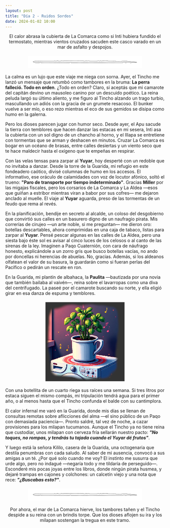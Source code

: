 ```yaml
---
layout: post
title: "Día 2 - Ruidos Sordos"
date: 2024-01-02 10:00
---
```

<div style="text-align: center;">
  <p>El calor abrasa la cubierta de La Comarca como si Inti hubiera fundido el termostato, mientras vientos cruzados sacuden este casco varado en un mar de asfalto y despojos.</p>
</div>

<img src="/assets/images/separador.png" alt="Separador" style="display: block; margin: 20px auto;">

La calma es un lujo que este viaje me niega con sorna. Ayer, el Tincho me lanzó un mensaje que retumbó como tambores en la bruma: **La perra falleció. Todo en orden**. ¿Todo en orden? Claro, si aceptás que mi camarote del capitán devino un mausoleo canino por un descuido poético. La reina peluda largó su último aliento, y me figuro al Tincho alzando un trago turbio, mascullando un adiós con la gracia de un grumete resacoso. El bunker vuelve a ser mío, o eso rezo mientras el eco de sus gemidos se disipa como humo en la galerna.
<br>

Pero los dioses parecen jugar con humor seco. Desde ayer, el Apu sacude la tierra con temblores que hacen danzar las estacas en mi sesera, Inti asa la cubierta con un sol digno de un chancho al horno, y el Illapa se entretiene con tormentas que se arman y deshacen en minutos. Cruzar La Comarca es bogar en un océano de brasas, entre calles desiertas y un viento seco que te hace maldecir hasta el oxígeno que te empeñas en respirar.
<br>

Con las velas tensas para zarpar al **Yuyar**, hoy desperté con un redoble que no invitaba a danzar. Desde la torre de la Guarida, mi refugio en este fondeadero caótico, divisé columnas de humo en los accesos. El informativo, ese oráculo de calamidades con voz de locutor afónico, soltó el trueno: **"Paro de transporte por tiempo indeterminado"**. Gracias **Miller** por las migajas fiscales, pero los corsarios de La Comarca y La Aldea —esos que guiñan a estribor mientras viran a babor por sus cofres— me dejaron anclado al muelle. El viaje al **Yuyar** aguarda, preso de las tormentas de un feudo que rema al revés.
<br>

En la planificación, bendije en secreto al alcalde, un coloso del desgobierno que convirtió sus calles en un basurero digno de un naufragio pirata. Mis correrías de cirujeo —un arte noble, si me preguntan— me dieron oro: botellas descartables, ahora comprimidas en una caja de tabaco, listas para zarpar al **Yuyar**. Pensé pescar algunas en las calles de La Aldea, pero una siesta bajo éste sol es avisar al cinco luces de los celosos o al canto de las sirenas de la ley. Imaginen a Paqo Cuaternión, con cara de náufrago honesto, explicándole a un zorro gris que busco botellas vacías, no ando por doncellas ni herencias de abuelas. No, gracias. Además, si los aldeanos olfatean el valor de su basura, la guardarán como si fueran perlas del Pacífico o pedirán un rescate en ron.
<br>

En la Guarida, mi plantín de albahaca, la **Paulita** —bautizada por una novia que también bailaba al vaivén—, reina sobre el lavarropas como una diva del centrifugado. La paseé por el camarote buscando su norte, y ella eligió girar en esa danza de espuma y temblores.

<img src="/assets/images/paulita.jpg" alt="Paulita en el lavarropas" style="display: block; margin: 20px auto;">

Con una botellita de un cuarto riega sus raíces una semana. Si tres litros por estaca siguen el mismo compás, mi tripulación tendrá agua para el primer año, o al menos hasta que el Tincho confunda el balde con su cantimplora.
<br>

El calor infernal me varó en la Guarida, donde mis días se llenan de consultas remotas sobre aflicciones del alma —el sino público de un Paqo con demasiada paciencia—. Pronto saldré, tal vez de noche, a cazar provisiones para los milapan tucumanos. Aunque el Tincho ya no tiene reina que custodiar, unos milapan con cerveza fría sellarán nuestro pacto: **_"No toques, no rompas, y tendrás tu tajada cuando el Yuyar dé frutos"_**.
<br>

Y luego está la señora Kililo, casera de la Guarida, una octogenaria que destila penumbras con cada saludo. Al saber de mi ausencia, convocó a sus amigas a un té. ¿Por qué solo cuando me voy? El instinto me susurra que urde algo, pero no indagué —negaría todo y me tildaría de perseguido—. Esconderé mis pocas joyas entre los libros, donde ningún pirata husmea, y dejaré trampas en cajones y colchones: un calcetín viejo y una nota que rece: **_"¿Buscabas esto?"_**.

<img src="/assets/images/separador.png" alt="Separador" style="display: block; margin: 20px auto;">

<div style="text-align: center;">
  <p>Por ahora, el mar de La Comarca hierve, los tambores tañen y el Tincho despide a su reina con un brindis torpe. Que los dioses aflojen su ira y los milapan sostengan la tregua en este tramo.</p>
</div>
